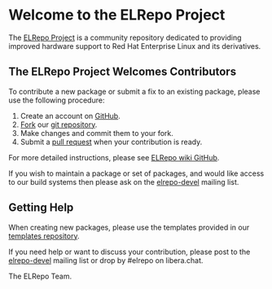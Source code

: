 # Welcome to the ELRepo Project

The [ELRepo Project](http://elrepo.org) is a community repository dedicated to providing improved hardware support to Red Hat Enterprise Linux and its derivatives.

## The ELRepo Project Welcomes Contributors

To contribute a new package or submit a fix to an existing package, please use the following procedure:

1. Create an account on [GitHub](https://github.com/).
2. [Fork](http://help.github.com/fork-a-repo/) our [git repository](https://github.com/elrepo/packages).
3. Make changes and commit them to your fork.
4. Submit a [pull request](http://help.github.com/pull-requests/) when your contribution is ready.

For more detailed instructions, please see [ELRepo wiki GitHub](http://elrepo.org/tiki/GitHub).

If you wish to maintain a package or set of packages, and would like access to our build systems then please ask on the [elrepo-devel](http://lists.elrepo.org/mailman/listinfo/elrepo-devel) mailing list.

## Getting Help

When creating new packages, please use the templates provided in our [templates repository](https://github.com/elrepo/templates).

If you need help or want to discuss your contribution, please post to the [elrepo-devel](http://lists.elrepo.org/mailman/listinfo/elrepo-devel) mailing list or drop by #elrepo on libera.chat.

The ELRepo Team.
